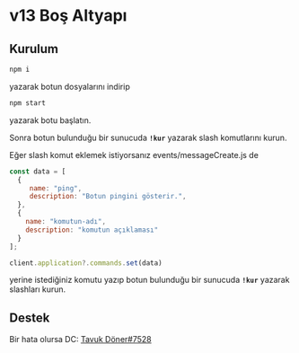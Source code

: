 # v13 Boş Altyapı

## Kurulum

```sh
npm i
```
yazarak botun dosyalarını indirip

```sh
npm start
```
yazarak botu başlatın.

Sonra botun bulunduğu bir sunucuda **`!kur`** yazarak slash komutlarını kurun.

Eğer slash komut eklemek istiyorsanız events/messageCreate.js de
```js
const data = [
  {
     name: "ping",
     description: "Botun pingini gösterir.",
  },
  {
    name: "komutun-adı",
    description: "komutun açıklaması"
  }
];

client.application?.commands.set(data)
```
yerine istediğiniz komutu yazıp botun bulunduğu bir sunucuda **`!kur`** yazarak slashları kurun.

## Destek
Bir hata olursa DC: [Tavuk Döner#7528](https://discord.com/users/729651204216455229)
